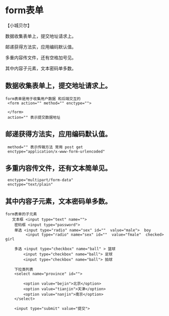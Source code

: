 # form表单

【小城贝尔】

数据收集表单上，提交地址请求上。

邮递获得方法实，应用编码默认值。

多重内容传文件，还有空格加号见。

其中内容子元素，文本密码单多数。


##  数据收集表单上，提交地址请求上。
    form表单是用于收集用户数据 和后端交互的
     <form action="" method="" enctype="">
        
     </form>
     action="" 表示提交数据地址
    
##  邮递获得方法实，应用编码默认值。
     method="" 表示传输方法 常用 post get
     enctype="application/x-www-form-urlencoded"
##  多重内容传文件，还有文本简单见。
     enctype="multipart/form-data"
     enctype="text/plain"
##  其中内容子元素，文本密码单多数。
    form表单的子元素
       文本框 <input type="text" name="">
        密码框 <input type="password">
        单选 <input type="radio" name="sex" id=""  value="male">  boy
             <input type="radio" name="sex" id=""  value="fmale"  checked> girl

        多选 <input type="checkbox" name="ball" > 篮球
            <input type="checkbox" name="ball"> 足球
            <input type="checkbox" name="ball"> 拍球
        
        下拉类列表
        <select name="province" id="">

            <option value="bejin">北京</option>
            <option value="tianjin">天津</option>
            <option value="nanjin">南京</option>
        </select>

        <input type="submit" value="提交">